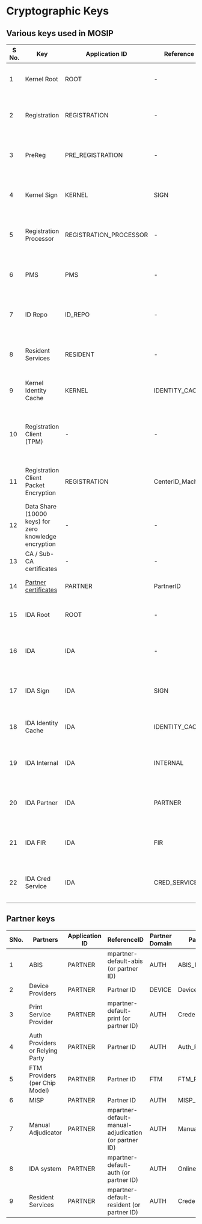 # Cryptographic Keys

## Various keys used in MOSIP

|S No.|Key|Application ID|Reference ID|Key type|Objects|Storage|Generated by|Comment|
|---|---|---|---|---|---|---|---|---|
|1|Kernel Root|ROOT|-|RSA 2048|Private key, self signed certificate|HSM-1|Country|Auto generated by key generator|
|2|Registration|REGISTRATION|-|RSA 2048|Private key, certifcate signed by Kernel Root|HSM-1|Country|Auto generated by key generator|
|3|PreReg|PRE_REGISTRATION|-|RSA 2048|Private key, certifcate signed by Kernel Root|HSM-1|Country|Auto generated by key generator|
|4|Kernel Sign|KERNEL|SIGN|RSA 2048|Private key, certifcate signed by Kernel Root|HSM-1|Country|Auto generated by key generator|
|5|Registration Processor|REGISTRATION_PROCESSOR|-|RSA 2048|Private key, certifcate signed by Kernel Root|HSM-1|Country|Auto generated by key generator|
|6|PMS|PMS|-|RSA 2048|Private key, certifcate signed by Kernel Root|HSM-1|Country|Auto generated by key generator|
|7|ID Repo|ID_REPO|-|RSA 2048|Private key, certifcate signed by Kernel Root|HSM-1|Country|Auto generated by key generator|
|8|Resident Services|RESIDENT|-|RSA 2048|Private key, certifcate signed by Kernel Root|HSM-1|Country|Auto generated by key generator|
|9|Kernel Identity Cache|KERNEL|IDENTITY_CACHE|AES 256|Symmetric key|HSM-1|Country|Auto generated by key generator|
|10|Registration Client (TPM)|-|-|RSA 2048|Private key, certificate|Client TPM (private key), Server DB (Certificate)|Registration Client Software|Auto generatde by Registration Client Software in TPM|
|11|Registration Client Packet Encryption|REGISTRATION|CenterID_MachineID|RSA 2048|Private key, certificate signed by registration|Server DB (private key), Client DB (Certificate)|System|Auto-generated when accessed|
|12|Data Share (10000 keys) for zero knowledge encryption|-|-|AES 256|Symmetric key, encrypted by Kernel Identity Cache|KeyMgr DB|System|Auto generated by key generator|
|13|CA / Sub-CA certificates|-|-|X.509|Certificates|PMS DB|CA|Manually Uploaded|
|14|[Partner certificates](#Partner-keys)|PARTNER|PartnerID|X.509|Certificates signed by CA|PMS DB|Partners|Manually Uploaded|
|15|IDA Root|ROOT|-|RSA 2048|Private key, self signed certificate|HSM-2|Country|Auto generated by key generator|
|16|IDA|IDA|-|RSA 2048|Private key, certificate signed by IDA Root|HSM-2|Country/IDA Partner|Auto generated by key generator|
|17|IDA Sign|IDA|SIGN|RSA 2048|Private key, certificate signed by IDA Root|HSM-2|Country|Auto generated by key generator|
|18|IDA Identity Cache|IDA|IDENTITY_CACHE|AES 256|Symmetric key|HSM-2|Country|Auto generated by key generator|
|19|IDA Internal|IDA|INTERNAL|RSA 2048|Private key, certificate signed by IDA|IDA DB|System|Auto-generated when accessed|
|20|IDA Partner|IDA|PARTNER|RSA 2048|Private key, certificate signed by IDA|IDA DB|System|Auto-generated when accessed|
|21|IDA FIR|IDA|FIR|RSA 2048|Private key, certificate signed by IDA|IDA DB|System|Auto-generated when accessed|
|22|IDA Cred Service|IDA|CRED_SERVICE|RSA 2048|Private key, certificate signed by IDA|IDA DB|System|Auto-generated when accessed|


## Partner keys 

|SNo.|Partners|Application ID|ReferenceID|Partner Domain|Partner Type Code|
|---|---|---|---|---|---|
|1|ABIS|PARTNER|mpartner-default-abis (or partner ID)|AUTH|ABIS_Partner|
|2|Device Providers|PARTNER|Partner ID|DEVICE|Device_Provider|
|3|Print Service Provider|PARTNER|mpartner-default-print (or partner ID)|AUTH|Credential_Partner|
|4|Auth Providers or Relying Party|PARTNER|Partner ID|AUTH|Auth_Partner|
|5|FTM Providers (per Chip Model)|PARTNER|Partner ID|FTM|FTM_Provider|
|6|MISP|PARTNER|Partner ID|AUTH|MISP_Partner|
|7|Manual Adjudicator|PARTNER|mpartner-default-manual-adjudication (or partner ID)|AUTH|Manual_Adjudication|
|8|IDA system|PARTNER|mpartner-default-auth (or partner ID)|AUTH|Online_Verification_Partner|
|9|Resident Services|PARTNER|mpartner-default-resident (or partner ID)|AUTH|Credential_Partner|


